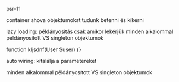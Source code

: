 
psr-11

container ahova objektumokat tudunk betenni és kikérni

lazy loading: példányosítás csak amikor lekérjük
    minden alkalommal példányosított VS singleton objektumok

function kljsdnf(User $user) {}

auto wiring: kitalálja a paramétereket

minden alkalommal példányosított VS singleton objektumok
